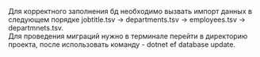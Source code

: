 Для корректного заполнения бд необходимо вызвать импорт данных в следующем порядке jobtitle.tsv -> departments.tsv -> employees.tsv -> departmnets.tsv. <br />
Для проведения миграций нужно в терминале перейти в директорию проекта, после использовать команду - dotnet ef database update.
